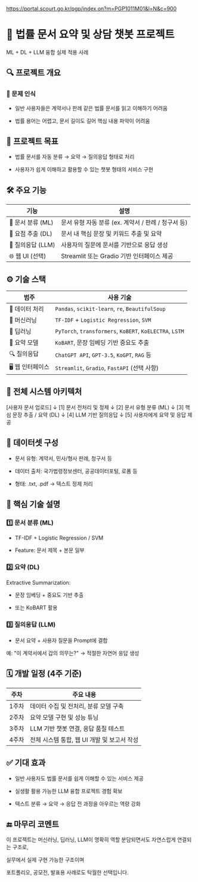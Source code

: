 https://portal.scourt.go.kr/pgp/index.on?m=PGP1011M01&l=N&c=900

# 📄 법률 문서 요약 및 상담 챗봇 프로젝트
ML + DL + LLM 융합 실제 적용 사례

## 🔍 프로젝트 개요

### 📌 문제 인식
- 일반 사용자들은 계약서나 판례 같은 법률 문서를 읽고 이해하기 어려움

- 법률 용어는 어렵고, 문서 길이도 길어 핵심 내용 파악이 어려움

## 🎯 프로젝트 목표

- 법률 문서를 자동 분류 → 요약 → 질의응답 형태로 처리

- 사용자가 쉽게 이해하고 활용할 수 있는 챗봇 형태의 서비스 구현

## 🛠️ 주요 기능

| 기능            | 설명                                 |
| ------------- | ---------------------------------- |
| 🧾 문서 분류 (ML) | 문서 유형 자동 분류 (ex. 계약서 / 판례 / 청구서 등) |
| 🧠 요점 추출 (DL) | 문서 내 핵심 문장 및 키워드 추출 및 요약           |
| 💬 질의응답 (LLM) | 사용자의 질문에 문서를 기반으로 응답 생성            |
| 🌐 웹 UI (선택)  | Streamlit 또는 Gradio 기반 인터페이스 제공    |


## ⚙️ 기술 스택

| 범주          | 사용 기술                                                    |
| ----------- | -------------------------------------------------------- |
| 📂 데이터 처리   | `Pandas`, `scikit-learn`, `re`, `BeautifulSoup`          |
| 🤖 머신러닝     | `TF-IDF` + `Logistic Regression`, `SVM`                  |
| 🧠 딥러닝      | `PyTorch`, `transformers`, `KoBERT`, `KoELECTRA`, `LSTM` |
| 🧾 요약 모델    | `KoBART`, 문장 임베딩 기반 중요도 추출                               |
| 🔍 질의응답     | `ChatGPT API`, `GPT-3.5`, `KoGPT`, `RAG` 등               |
| 🖥️ 웹 인터페이스 | `Streamlit`, `Gradio`, `FastAPI` (선택 사항)                 |

## 🧩 전체 시스템 아키텍처

[사용자 문서 업로드]
         ↓
[1] 문서 전처리 및 정제
         ↓
[2] 문서 유형 분류 (ML)
         ↓
[3] 핵심 문장 추출 / 요약 (DL)
         ↓
[4] LLM 기반 질의응답
         ↓
[5] 사용자에게 요약 및 응답 제공


## 📁 데이터셋 구성
- 문서 유형: 계약서, 민사/형사 판례, 청구서 등

- 데이터 출처: 국가법령정보센터, 공공데이터포털, 로폼 등

- 형태: .txt, .pdf → 텍스트 정제 처리

## 🔑 핵심 기술 설명

### 1️⃣ 문서 분류 (ML)

- TF-IDF + Logistic Regression / SVM

- Feature: 문서 제목 + 본문 일부

### 2️⃣ 요약 (DL)

Extractive Summarization:

- 문장 임베딩 + 중요도 기반 추출

- 또는 KoBART 활용

### 3️⃣ 질의응답 (LLM)

- 문서 요약 + 사용자 질문을 Prompt에 결합

예: "이 계약서에서 갑의 의무는?" → 적절한 자연어 응답 생성

## 🗓️ 개발 일정 (4주 기준)
| 주차  | 주요 내용                       |
| --- | --------------------------- |
| 1주차 | 데이터 수집 및 전처리, 분류 모델 구축      |
| 2주차 | 요약 모델 구현 및 성능 튜닝            |
| 3주차 | LLM 기반 챗봇 연결, 응답 품질 테스트     |
| 4주차 | 전체 시스템 통합, 웹 UI 개발 및 보고서 작성 |


## ✅ 기대 효과
- 일반 사용자도 법률 문서를 쉽게 이해할 수 있는 서비스 제공

- 실생활 활용 가능한 LLM 융합 프로젝트 경험 확보

- 텍스트 분류 → 요약 → 응답 전 과정을 아우르는 역량 강화

## 🔚 마무리 코멘트


이 프로젝트는 머신러닝, 딥러닝, LLM이 명확히 역할 분담되면서도
자연스럽게 연결되는 구조로,

실무에서 실제 구현 가능한 구조이며

포트폴리오, 공모전, 발표용 사례로도 탁월한 선택입니다.

